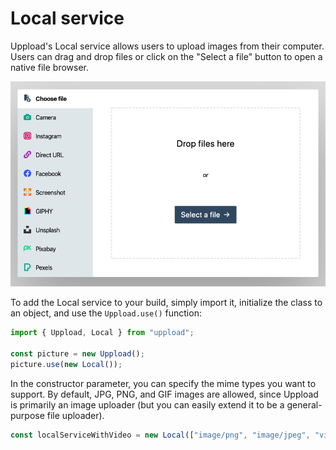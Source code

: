 # Local service

Uppload's Local service allows users to upload images from their computer. Users can drag and drop files or click on the "Select a file" button to open a native file browser.

![Screenshot of Local service](/assets/screenshots/local.png)

To add the Local service to your build, simply import it, initialize the class to an object, and use the `Uppload.use()` function:

```ts
import { Uppload, Local } from "uppload";

const picture = new Uppload();
picture.use(new Local());
```

In the constructor parameter, you can specify the mime types you want to support. By default, JPG, PNG, and GIF images are allowed, since Uppload is primarily an image uploader (but you can easily extend it to be a general-purpose file uploader).

```ts
const localServiceWithVideo = new Local(["image/png", "image/jpeg", "video/mp4"]);
```
